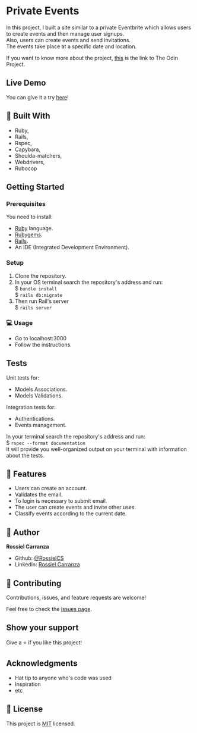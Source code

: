 # Private Events
In this project, I built a site similar to a private Eventbrite which allows users to create events and then manage user signups.   
Also, users can create events and send invitations.    
The events take place at a specific date and location.   

If you want to know more about the project, [this](https://www.theodinproject.com/courses/ruby-on-rails/lessons/associations) is the link to The Odin Project.

## Live Demo
You can give it a try [here](https://obscure-harbor-97122.herokuapp.com/)!

## :hammer:  Built With
- Ruby,
- Rails,
- Rspec,
- Capybara,
- Shoulda-matchers,
- Webdrivers,
- Rubocop

## Getting Started

### Prerequisites
You need to install:
- [Ruby](https://www.ruby-lang.org/en/documentation/installation/) language.
- [Rubygems](https://rubygems.org/pages/download).
- [Rails](https://guides.rubyonrails.org/getting_started.html#creating-a-new-rails-project-installing-rails).
- An IDE (Integrated Development Environment).

### Setup

1. Clone the repository.
2. In your OS terminal search the repository's address and run:  
  $ `bundle install`   
  $ `rails db:migrate`   
3. Then run Rail's server   
  $ `rails server`   

### :computer:  Usage

- Go to localhost:3000
- Follow the instructions.

## Tests
Unit tests for:  
- Models Associations.  
- Models Validations.  

Integration tests for:
- Authentications.  
- Events management.

In your terminal search the repository's address and run:  
  $ `rspec --format documentation`   
  It will provide you well-organized output on your terminal with information about the tests.  

## :gem:  Features
* Users can create an account.
* Validates the email.
* To login is necessary to submit email.
* The user can create events and invite other uses.
* Classify events according to the current date.

## :woman:  Author

**Rossiel Carranza**

- Github: [@RossielCS](https://github.com/RossielCS)
- Linkedin: [Rossiel Carranza](https://www.linkedin.com/in/rossiel-carranza/) 

## 🤝  Contributing

Contributions, issues, and feature requests are welcome!

Feel free to check the [issues page](issues/).

## Show your support

Give a ⭐️ if you like this project!

## Acknowledgments

- Hat tip to anyone who's code was used
- Inspiration
- etc

## 📝  License

This project is [MIT](lic.url) licensed.
